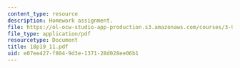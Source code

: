 ```yaml
---
content_type: resource
description: Homework assignment.
file: https://ol-ocw-studio-app-production.s3.amazonaws.com/courses/3-91-mechanical-behavior-of-plastics-spring-2007/e07ee427f8049d3e137128d028ee06b1_18p19_11.pdf
file_type: application/pdf
resourcetype: Document
title: 18p19_11.pdf
uid: e07ee427-f804-9d3e-1371-28d028ee06b1
---
```

